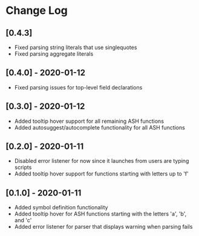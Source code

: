 # Change Log

## [0.4.3]

- Fixed parsing string literals that use singlequotes
- Fixed parsing aggregate literals

## [0.4.0] - 2020-01-12

- Fixed parsing issues for top-level field declarations

## [0.3.0] - 2020-01-12

- Added tooltip hover support for all remaining ASH functions
- Added autosuggest/autocomplete functionality for all ASH functions

## [0.2.0] - 2020-01-11

- Disabled error listener for now since it launches from users are typing scripts
- Added tooltip hover support for functions starting with letters up to 'f'

## [0.1.0] - 2020-01-11

- Added symbol definition functionality
- Added tooltip hover for ASH functions starting with the letters 'a', 'b', and 'c'
- Added error listener for parser that displays warning when parsing fails